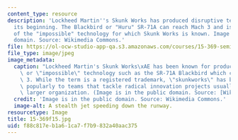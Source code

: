 ```yaml
---
content_type: resource
description: 'Lockheed Martin''s Skunk Works has produced disruptive technology since
  its beginning. The Blackbird or "Huru" SR-71A can reach Mach 3 and is an example
  of the "impossible" technology for which Skunk Works is known. Image is in the public
  domain. Source: Wikimedia Commons.'
file: https://ol-ocw-studio-app-qa.s3.amazonaws.com/courses/15-369-seminar-in-corporate-entrepreneurship-fall-2015/f88c817eb1a61ca7f7b9832a40aac375_15-369f15.jpg
file_type: image/jpeg
image_metadata:
  caption: "Lockheed Martin's Skunk Works\xAE has been known for producing disruptive\
    \ or \"impossible\" technology such as the SR-71A Blackbird which can reach Mach\
    \ 3. While the term is a registered trademark, \"skunkworks\" has been applied\
    \ popularly to teams that tackle radical innovation projects usually within a\
    \ larger organization. (Image is in the public domain. Source: [Wikimedia Commons](https://commons.wikimedia.org/wiki/File:SR-71A_head-on_NASA_Dryden_1995.jpg).)"
  credit: 'Image is in the public domain. Source: Wikimedia Commons.'
  image-alt: A stealth jet speeding down the runway.
resourcetype: Image
title: 15-369f15.jpg
uid: f88c817e-b1a6-1ca7-f7b9-832a40aac375
---
```

